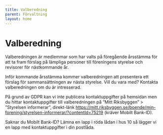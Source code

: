 ```yaml
---
title: Valberedning
parent: Förvaltning
layout: home
---
```


# Valberedning

Valberedningen är medlemmar som har valts på föregående årsstämma för att ta fram förslag på lämpliga personer till föreningens styrelse och revisorer för nästkommande år.

Inför kommande årsstämma kommer valberedningen att presentera ett förslag för sammansättningen av nästa styrelse. Vill du vara med? Kontakta valberedningen om du är intresserad.

På grund av GDPR kan vi inte publicera kontaktuppgifter på hemsidan men du hittar kontaktuppgifter till valberedningen på ”Mitt Riksbyggen” > ”Styrelsen informerar”, direkt-länk https://mitt.riksbyggen.se/boende/min-forening/styrelsen-informerar/?contentId=75219 (kräver Mobilt Bank-ID).

Saknar du Mobilt Bank-ID? Lämna en lapp i röda lådan i hus 10 så lägger vi en lapp med kontaktuppgifter i din postlåda.